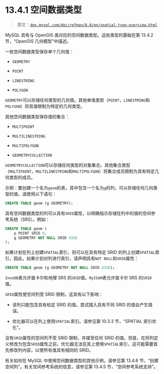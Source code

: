 # 13.4.1 空间数据类型

> 原文：[`dev.mysql.com/doc/refman/8.0/en/spatial-type-overview.html`](https://dev.mysql.com/doc/refman/8.0/en/spatial-type-overview.html)

MySQL 具有与 OpenGIS 类对应的空间数据类型。这些类型的基础在第 13.4.2 节，“OpenGIS 几何模型”中描述。

一些空间数据类型保存单个几何值：

+   `GEOMETRY`

+   `POINT`

+   `LINESTRING`

+   `POLYGON`

`GEOMETRY`可以存储任何类型的几何值。其他单值类型（`POINT`，`LINESTRING`和`POLYGON`）将其值限制为特定的几何类型。

其他空间数据类型保存值的集合：

+   `MULTIPOINT`

+   `MULTILINESTRING`

+   `MULTIPOLYGON`

+   `GEOMETRYCOLLECTION`

`GEOMETRYCOLLECTION`可以存储任何类型的对象集合。其他集合类型（`MULTIPOINT`，`MULTILINESTRING`和`MULTIPOLYGON`）将集合成员限制为具有特定几何类型的成员。

示例：要创建一个名为`geom`的表，其中包含一个名为`g`的列，可以存储任何几何类型的值，请使用以下语句：

```sql
CREATE TABLE geom (g GEOMETRY);
```

具有空间数据类型的列可以具有`SRID`属性，以明确指示存储在列中的值的空间参考系统（SRS）。例如：

```sql
CREATE TABLE geom (
    p POINT SRID 0,
    g GEOMETRY NOT NULL SRID 4326
);
```

如果计划在列上创建`SPATIAL`索引，则可以在具有特定 SRID 的列上创建`SPATIAL`索引，因此，如果计划对列进行索引，请声明具有`NOT NULL`和`SRID`属性：

```sql
CREATE TABLE geom (g GEOMETRY NOT NULL SRID 4326);
```

`InnoDB`表允许笛卡尔和地理 SRS 的`SRID`值。`MyISAM`表允许笛卡尔 SRS 的`SRID`值。

`SRID`属性使空间列受 SRID 限制，这具有以下影响：

+   该列只能包含具有给定 SRID 的值。尝试插入具有不同 SRID 的值会产生错误。

+   优化器可以在列上使用`SPATIAL`索引。请参见第 10.3.3 节，“SPATIAL 索引优化”。

没有`SRID`属性的空间列不受 SRID 限制，并接受任何 SRID 的值。但是，在将列定义修改为包含`SRID`属性之前，优化器无法在其上使用`SPATIAL`索引，这可能需要首先修改列内容，以使所有值具有相同的 SRID。

有关如何在 MySQL 中使用空间数据类型的其他示例，请参见第 13.4.6 节，“创建空间列”。有关空间参考系统的信息，请参见第 13.4.5 节，“空间参考系统支持”。
